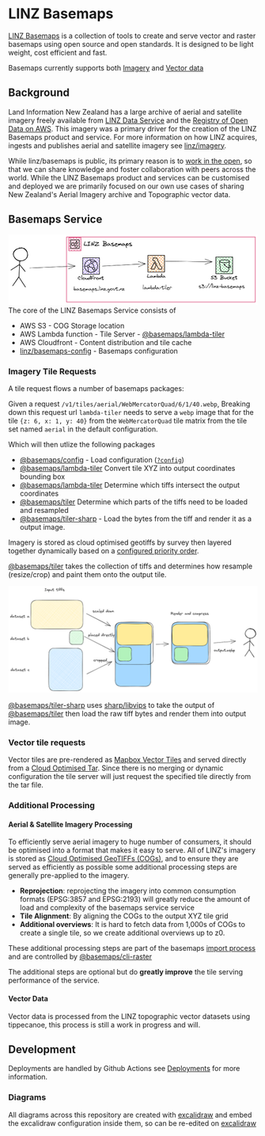 # LINZ Basemaps

[LINZ Basemaps](https://basemaps.linz.govt.nz) is a collection of tools to create and serve vector and raster basemaps using open source and open standards. It is designed to be light weight, cost efficient and fast.

Basemaps currently supports both [Imagery](#aerial--satellite-imagery-processing) and [Vector data](#vector-data)

## Background

Land Information New Zealand has a large archive of aerial and satellite imagery freely available from [LINZ Data Service](https://data.linz.govt.nz) and the [Registry of Open Data on AWS](https://registry.opendata.aws/nz-imagery/). This imagery was a primary driver for the creation of the LINZ Basemaps product and service. For more information on how LINZ acquires, ingests and publishes aerial and satellite imagery see [linz/imagery](https://github.com/linz/imagery).

While linz/basemaps is public, its primary reason is to [work in the open](https://www.digital.govt.nz/standards-and-guidance/digital-service-design-standard/principles/work-in-the-open/), so that we can share knowledge and foster collaboration with peers across the world. While the LINZ Basemaps product and services can be customised and deployed we are primarily focused on our own use cases of sharing New Zealand's Aerial Imagery archive and Topographic vector data.

## Basemaps Service

![Basemaps](./static/basemaps-service.png) The core of the LINZ Basemaps Service consists of

- AWS S3 - COG Storage location
- AWS Lambda function - Tile Server - [@basemaps/lambda-tiler](../packages/lambda-tiler/README.md)
- AWS Cloudfront - Content distribution and tile cache
- [linz/basemaps-config](https://github.com/linz/basemaps) - Basemaps configuration

### Imagery Tile Requests

A tile request flows a number of basemaps packages:

Given a request `/v1/tiles/aerial/WebMercatorQuad/6/1/40.webp`,
Breaking down this request url `lambda-tiler` needs to serve a `webp` image that for the tile `{z: 6, x: 1, y: 40}` from the `WebMercatorQuad` tile matrix from the tile set named `aerial` in the default configuration.

Which will then utlize the following packages

- [@basemaps/config](../packages/config/README.md) - Load configuration ([`?config`](./configuration.md))
- [@basemaps/lambda-tiler](../packages/lambda-tiler/README.md) Convert tile XYZ into output coordinates bounding box
- [@basemaps/lambda-tiler](../packages/lambda-tiler/README.md) Determine which tiffs intersect the output coordinates
- [@basemaps/tiler](../packages/tiler/README.md) Determine which parts of the tiffs need to be loaded and resampled
- [@basemaps/tiler-sharp](../packages/tiler-sharp/README.md) - Load the bytes from the tiff and render it as a output image.

Imagery is stored as cloud optimised geotiffs by survey then layered together dynamically based on a [configured priority order](./configuration.md).

[@basemaps/tiler](../packages/tiler/README.md) takes the collection of tiffs and determines how resample (resize/crop) and paint them onto the output tile.

![Tiff Operations](./static/tile-resize.png)

[@basemaps/tiler-sharp](../packages/tiler-sharp/README.md) uses [sharp/libvips](https://github.com/lovell/sharp) to take the output of [@basemaps/tiler](../packages/tiler/README.md) then load the raw tiff bytes and render them into output image.

### Vector tile requests

Vector tiles are pre-rendered as [Mapbox Vector Tiles](https://docs.mapbox.com/data/tilesets/guides/vector-tiles-introduction/) and served directly from a [Cloud Optimised Tar](https://github.com/linz/cotar). Since there is no merging or dynamic configuration the tile server will just request the specified tile directly from the tar file.

### Additional Processing

#### Aerial & Satellite Imagery Processing

To efficiently serve aerial imagery to huge number of consumers, it should be optimised into a format that makes it easy to serve. All of LINZ's imagery is stored as [Cloud Optimised GeoTIFFs (COGs)](https://www.cogeo.org/), and to ensure they are served as efficiently as possible some additional processing steps are generally pre-applied to the imagery.

- **Reprojection**: reprojecting the imagery into common consumption formats (EPSG:3857 and EPSG:2193) will greatly reduce the amount of load and complexity of the basemaps service service
- **Tile Alignment**: By aligning the COGs to the output XYZ tile grid
- **Additional overviews**: It is hard to fetch data from 1,000s of COGs to create a single tile, so we create additional overviews up to z0.

These additional processing steps are part of the basemaps [import process](#TODO) and are controlled by [@basemaps/cli-raster](../packages/cli-raster/README.md)

The additional steps are optional but do **greatly improve** the tile serving performance of the service.

#### Vector Data

Vector data is processed from the LINZ topographic vector datasets using tippecanoe, this process is still a work in progress and will.

## Development

Deployments are handled by Github Actions see [Deployments](./deployment.md) for more information.

### Diagrams

All diagrams across this repository are created with [excalidraw](https://excalidraw.com/) and embed the excalidraw configuration inside them, so can be re-edited on [excalidraw](https://excalidraw.com/)
